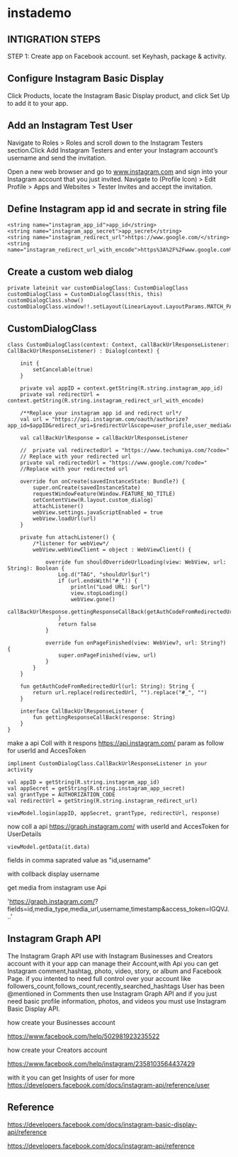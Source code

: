 # instademo

**INTIGRATION STEPS**
----------------------

STEP 1:
Create app on Facebook account.
set Keyhash, package & activity.


Configure Instagram Basic Display
---------------------------------

Click Products, locate the Instagram Basic Display product, and click Set Up to add it to your app.

Add an Instagram Test User
--------------------------

Navigate to Roles > Roles and scroll down to the Instagram Testers section.Click Add Instagram Testers and enter your Instagram account’s username and send the invitation.

Open a new web browser and go to www.instagram.com and sign into your Instagram account that you just invited. Navigate to (Profile Icon) > Edit Profile > Apps and Websites > Tester Invites and accept the invitation.

Define Instagram app id and secrate in string file
-----------------------------------------------

    <string name="instagram_app_id">app_id</string>
    <string name="instagram_app_secret">app_secret</string>
    <string name="instagram_redirect_url">https://www.google.com/</string>
    <string name="instagram_redirect_url_with_encode">https%3A%2F%2Fwww.google.com%2F</string>

Create a custom web dialog
-------------------------

    private lateinit var customDialogClass: CustomDialogClass
    customDialogClass = CustomDialogClass(this, this)
    customDialogClass.show()
    customDialogClass.window!!.setLayout(LinearLayout.LayoutParams.MATCH_PARENT,LinearLayout.LayoutParams.MATCH_PARENT)

CustomDialogClass
-----------------

    class CustomDialogClass(context: Context, callBackUrlResponseListener: CallBackUrlResponseListener) : Dialog(context) {

        init {
            setCancelable(true)
        }

        private val appID = context.getString(R.string.instagram_app_id)
        private val redirectUrl = context.getString(R.string.instagram_redirect_url_with_encode)

        /**Replace your instagram app id and redirect url*/
        val url = "https://api.instagram.com/oauth/authorize?app_id=$appID&redirect_uri=$redirectUrl&scope=user_profile,user_media&response_type=code"

        val callBackUrlResponse = callBackUrlResponseListener

        //  private val redirectedUrl = "https://www.techumiya.com/?code="
        // Replace with your redirected url
        private val redirectedUrl = "https://www.google.com/?code="
        //Replace with your redirected url

        override fun onCreate(savedInstanceState: Bundle?) {
            super.onCreate(savedInstanceState)
            requestWindowFeature(Window.FEATURE_NO_TITLE)
            setContentView(R.layout.custom_dialog)
            attachListener()
            webView.settings.javaScriptEnabled = true
            webView.loadUrl(url)
        }

        private fun attachListener() {
            /*listener for webView*/
            webView.webViewClient = object : WebViewClient() {

                override fun shouldOverrideUrlLoading(view: WebView, url: String): Boolean {
                    Log.d("TAG", "shouldUrl$url")
                    if (url.endsWith("#_")) {
                        println("Load URL: $url")
                        view.stopLoading()
                        webView.gone()
                        callBackUrlResponse.gettingResponseCallBack(getAuthCodeFromRedirectedUrl(url))
                    }
                    return false
                }

                override fun onPageFinished(view: WebView?, url: String?) {
                    super.onPageFinished(view, url)
                }
            }
        }

        fun getAuthCodeFromRedirectedUrl(url: String): String {
            return url.replace(redirectedUrl, "").replace("#_", "")
        }

        interface CallBackUrlResponseListener {
            fun gettingResponseCallBack(response: String)
        }
    }

make a api Coll with it respons https://api.instagram.com/ param as follow for userId and AccesToken

    impliment CustomDialogClass.CallBackUrlResponseListener in your activity

    val appID = getString(R.string.instagram_app_id)
    val appSecret = getString(R.string.instagram_app_secret)
    val grantType = AUTHORIZATION_CODE
    val redirectUrl = getString(R.string.instagram_redirect_url)

    viewModel.login(appID, appSecret, grantType, redirectUrl, response)

now coll a api https://graph.instagram.com/ with userId and AccesToken for UserDetails

    viewModel.getData(it.data)

fields in comma saprated value as "id,username"

with collback display username

get media from instagram use Api

'https://graph.instagram.com/<userId>?fields=id,media_type,media_url,username,timestamp&access_token=IGQVJ...'

Instagram Graph API
-------------------

The Instagram Graph API use with Instagram Businesses and Creators account with it your app can manage their Account,with Api you can get Instagram  comment,hashtag, photo, video, story, or album and Facebook Page. if you intented to need full control over your account like followers_count,follows_count,recently_searched_hashtags User has been @mentioned in Comments then use Instagram Graph API and if you just need basic profile information, photos, and videos you must use Instagram Basic Display API.

how create your Businesses account

https://www.facebook.com/help/502981923235522

how create your Creators account

https://www.facebook.com/help/instagram/2358103564437429

with it you can get Insights of user for more https://developers.facebook.com/docs/instagram-api/reference/user

Reference
---------

https://developers.facebook.com/docs/instagram-basic-display-api/reference

https://developers.facebook.com/docs/instagram-api/reference



